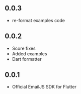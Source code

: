 ## 0.0.3
* re-format examples code

## 0.0.2

* Score fixes
* Added examples
* Dart formatter

## 0.0.1

* Official EmailJS SDK for Flutter
